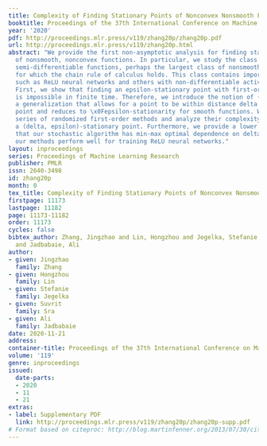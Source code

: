 ```yaml
---
title: Complexity of Finding Stationary Points of Nonconvex Nonsmooth Functions
booktitle: Proceedings of the 37th International Conference on Machine Learning
year: '2020'
pdf: http://proceedings.mlr.press/v119/zhang20p/zhang20p.pdf
url: http://proceedings.mlr.press/v119/zhang20p.html
abstract: "We provide the first non-asymptotic analysis for finding stationary points
  of nonsmooth, nonconvex functions. In particular, we study the class of Hadamard
  semi-differentiable functions, perhaps the largest class of nonsmooth functions
  for which the chain rule of calculus holds. This class contains important examples
  such as ReLU neural networks and others with non-differentiable activation functions.
  First, we show that finding an epsilon-stationary point with first-order methods
  is impossible in finite time. Therefore, we introduce the notion of (delta, epsilon)-stationarity,
  a generalization that allows for a point to be within distance delta of an epsilon-stationary
  point and reduces to \x0Fepsilon-stationarity for smooth functions. We propose a
  series of randomized first-order methods and analyze their complexity of finding
  a (delta, epsilon)-stationary point. Furthermore, we provide a lower bound and show
  that our stochastic algorithm has min-max optimal dependence on delta. Empirically,
  our methods perform well for training ReLU neural networks."
layout: inproceedings
series: Proceedings of Machine Learning Research
publisher: PMLR
issn: 2640-3498
id: zhang20p
month: 0
tex_title: Complexity of Finding Stationary Points of Nonconvex Nonsmooth Functions
firstpage: 11173
lastpage: 11182
page: 11173-11182
order: 11173
cycles: false
bibtex_author: Zhang, Jingzhao and Lin, Hongzhou and Jegelka, Stefanie and Sra, Suvrit
  and Jadbabaie, Ali
author:
- given: Jingzhao
  family: Zhang
- given: Hongzhou
  family: Lin
- given: Stefanie
  family: Jegelka
- given: Suvrit
  family: Sra
- given: Ali
  family: Jadbabaie
date: 2020-11-21
address: 
container-title: Proceedings of the 37th International Conference on Machine Learning
volume: '119'
genre: inproceedings
issued:
  date-parts:
  - 2020
  - 11
  - 21
extras:
- label: Supplementary PDF
  link: http://proceedings.mlr.press/v119/zhang20p/zhang20p-supp.pdf
# Format based on citeproc: http://blog.martinfenner.org/2013/07/30/citeproc-yaml-for-bibliographies/
---
```

